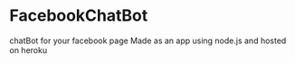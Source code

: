 # FacebookChatBot
chatBot for your facebook page 
Made as an app using node.js and hosted on heroku
